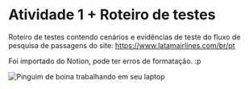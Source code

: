 # Atividade 1 + Roteiro de testes 

Roteiro de testes contendo cenários e evidências de teste do fluxo de pesquisa de passagens do site: https://www.latamairlines.com/br/pt

Foi importado do Notion, pode ter erros de formatação. :p 

![Pinguim de boina trabalhando em seu laptop](https://media4.giphy.com/media/v1.Y2lkPTc5MGI3NjExZXVldW42NGl3aHppZXR1NGVkNThxc2o5N2R5MWV4dXFqcGJxdDJyYSZlcD12MV9pbnRlcm5hbF9naWZfYnlfaWQmY3Q9Zw/ADD4w6XgqLBJohQdBK/giphy.gif)
